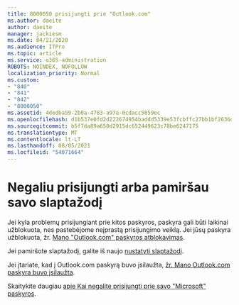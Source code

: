 ```yaml
---
title: 8000050 prisijungti prie "Outlook.com"
ms.author: daeite
author: daeite
manager: jackiesm
ms.date: 04/21/2020
ms.audience: ITPro
ms.topic: article
ms.service: o365-administration
ROBOTS: NOINDEX, NOFOLLOW
localization_priority: Normal
ms.custom:
- "840"
- "841"
- "842"
- "8000050"
ms.assetid: 4dedba59-2b0a-4783-a97e-0cdacc5059ec
ms.openlocfilehash: d1b537e0fd2d222674954baddd5339e53fcbffc27bb1bf2636d93895137f320b
ms.sourcegitcommit: b5f7da89a650d2915dc652449623c78be6247175
ms.translationtype: MT
ms.contentlocale: lt-LT
ms.lasthandoff: 08/05/2021
ms.locfileid: "54071664"
---
```

# <a name="i-cant-sign-in-or-forgot-my-password"></a>Negaliu prisijungti arba pamiršau savo slaptažodį

Jei kyla problemų prisijungiant prie kitos paskyros, paskyra gali būti laikinai užblokuota, nes pastebėjome neįprastą prisijungimo veiklą. Jei jūsų paskyra užblokuota, žr. [Mano "Outlook.com" paskyros atblokavimas](https://support.office.com/article/f4ad2701-d166-4d8b-8a6a-9af2a1f8a4c4?wt.mc_id=Office_Outlook_com_Alchemy).
  
Jei pamiršote slaptažodį, galite iš naujo [nustatyti slaptažodį](https://go.microsoft.com/fwlink/p/?linkid=841909).
  
Jei įtariate, kad į Outlook.com paskyrą buvo įsilaužta, [žr. Mano Outlook.com paskyra buvo įsilaužta](https://support.office.com/article/35993ac5-ac2f-494e-aacb-5232dda453d8?wt.mc_id=Office_Outlook_com_Alchemy).
  
Skaitykite daugiau [apie Kai negalite prisijungti prie savo "Microsoft" paskyros](https://go.microsoft.com/fwlink/p/?linkid=842227).
  